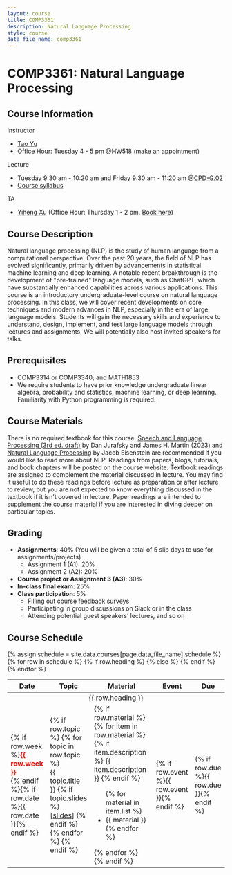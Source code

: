 ```yaml
---
layout: course
title: COMP3361
description: Natural Language Processing
style: course
data_file_name: comp3361
---
```


# COMP3361: Natural Language Processing

## Course Information

Instructor

- [Tao Yu](https://taoyds.github.io)
- Office Hour: Tuesday 4 - 5 pm @HW518 (make an appointment)

Lecture

- Tuesday 9:30 am - 10:20 am and Friday 9:30 am - 11:20 am @[CPD-G.02](https://its.hku.hk/teaching-space/cpd-g-02/)
- [Course syllabus]()

TA

- [Yiheng Xu](https://yihengxu.com) (Office Hour: Thursday 1 - 2 pm. [Book here](https://calendly.com/yihengxu/comp3361-office-hour))

## Course Description

Natural language processing (NLP) is the study of human language from a computational perspective. Over the past 20 years, the field of NLP has evolved significantly, primarily driven by advancements in statistical machine learning and deep learning. A notable recent breakthrough is the development of "pre-trained" language models, such as ChatGPT, which have substantially enhanced capabilities across various applications. This course is an introductory undergraduate-level course on natural language processing. In this class, we will cover recent developments on core techniques and modern advances in NLP, especially in the era of large language models. Students will gain the necessary skills and experience to understand, design, implement, and test large language models through lectures and assignments. We will potentially also host invited speakers for talks. 

## Prerequisites

- COMP3314 or COMP3340; and MATH1853
- We require students to have prior knowledge undergraduate linear algebra, probability and statistics, machine learning, or deep learning. Familiarity with Python programming is required.

## Course Materials

There is no required textbook for this course. [Speech and Language Processing (3rd ed. draft)](https://web.stanford.edu/~jurafsky/slp3/) by Dan Jurafsky and James H. Martin (2023) and [Natural Language Processing](https://github.com/jacobeisenstein/gt-nlp-class/blob/master/notes/eisenstein-nlp-notes.pdf) by Jacob Eisenstein are recommended if you would like to read more about NLP. Readings from papers, blogs, tutorials, and book chapters will be posted on the course website. Textbook readings are assigned to complement the material discussed in lecture. You may find it useful to do these readings before lecture as preparation or after lecture to review, but you are not expected to know everything discussed in the textbook if it isn't covered in lecture. Paper readings are intended to supplement the course material if you are interested in diving deeper on particular topics.

## Grading

- **Assignments**: 40% (You will be given a total of 5 slip days to use for assignments/projects)
  - Assignment 1 (A1): 20%
  - Assignment 2 (A2): 20%
- **Course project or Assignment 3 (A3)**: 30%
- **In-class final exam**: 25%
- **Class participation**: 5%
  - Filling out course feedback surveys
  - Participating in group discussions on Slack or in the class
  - Attending potential guest speakers’ lectures, and so on

## Course Schedule

<table class="table">
<colgroup>
    <col style="width:10%">
    <col style="width:20%">
    <col style="width:40%">
    <col style="width:10%">
    <col style="width:10%">
</colgroup>
<thead>
<tr>
    <th>Date</th>
    <th>Topic</th>
    <th>Material</th>
    <th>Event</th>
    <th>Due</th>
</tr>
</thead>
<tbody>
    {% assign schedule = site.data.courses[page.data_file_name].schedule %}
    {% for row in schedule %}
    {% if row.heading %}
    <tr>
        <td colspan="5" style="text-align: center;">{{ row.heading }}</td>
    </tr>
    {% else %}
    <tr>
      <td>{% if row.week %}<b><font color="red">{{ row.week }}</font></b><br>{% endif %}{% if row.date %}{{ row.date }}{% endif %}</td>
      <td>
      {% if row.topic %}
        {% for topic in row.topic %}
          <div>
            {{ topic.title }}
            {% if topic.slides %}
              <br>
              [<a href="{{ topic.slides }}">slides</a>]
            {% endif %}
          </div>
        {% endfor %}
      {% endif %}
      </td>
      <td>
        {% if row.material %}
          {% for item in row.material %}
            {% if item.description %}
              {{ item.description }}
            {% endif %}
            <ul>
              {% for material in item.list %}
              <li>{{ material }}</li>
              {% endfor %}
            </ul>
          {% endfor %}
        {% endif %}
    </td>
      <td>{% if row.event %}{{ row.event }}{% endif %}</td>
      <td>{% if row.due %}{{ row.due }}{% endif %}</td>
    </tr>
    {% endif %}
    {% endfor %}

</tbody>
</table>
